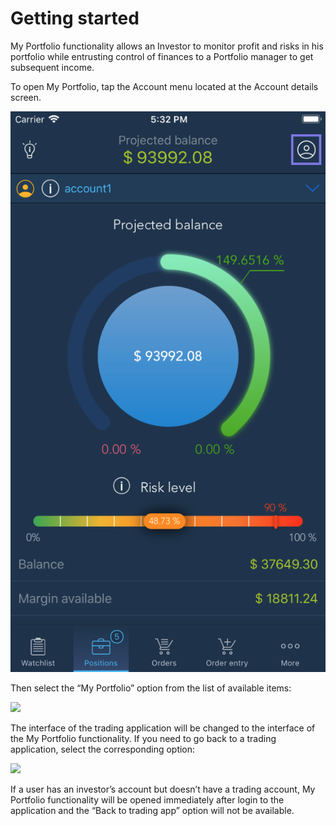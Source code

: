# Getting started

My Portfolio functionality allows an Investor to monitor profit and risks in his portfolio while entrusting control of finances to a Portfolio manager to get subsequent income.

To open My Portfolio, tap the Account menu located at the Account details screen. 

![](../../../.gitbook/assets/2%20%28130%29.png)

Then select the “My Portfolio” option from the list of available items:

![](https://lh6.googleusercontent.com/5xeHaGMYcBfk6kN0VQx9w8zxz5pE9NNoCcnzRGotFoPPKR1i6yhou6arYIsRolcy_xgMLpYir1axMLcYG863ZIo97YEPamxXy6pN79dvuCp00o0nCbo9tb3z3flLw5q9Tvik5Y0G)

The interface of the trading application will be changed to the interface of the My Portfolio functionality. If you need to go back to a trading application, select the corresponding option:

![](https://lh3.googleusercontent.com/DGc1-WPDpFb5QeQl7JY6F4mUdETiUSxG36mbo_7ST5I2ZYdlk-9kQwE6aURWZunR3vBIlfKPRaitCP85teFnEDttZN-Vet2Z1WzXo5FMfeOCEZIG-ZUP4rutUkfb41uSZfWOuyOt)

If a user has an investor’s account but doesn’t have a trading account, My Portfolio functionality will be opened immediately after login to the application and the “Back to trading app” option will not be available.

